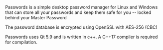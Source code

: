 Passwords is a simple desktop password manager for Linux and Windows that can store all your passwords and keep them safe for you -- locked behind your Master Password

The password database is encrypted using OpenSSL with AES-256 (CBC)

Passwords uses Qt 5.9 and is written in c++. A C++17 compiler is required for compilation.
